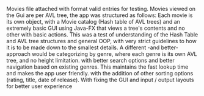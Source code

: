 Movies file attached with format valid entries for testing.
Movies viewed on the Gui are per AVL tree, the app was structured as follows:
Each movie is its own object, with a Movie catalog (Hash table of AVL trees) and an extremely basic GUI using Java-FX that views a tree's contents and no other with basic actions.
This was a test of understanding of the Hash Table and AVL tree structures and general OOP, with very strict guidelines to how it is to be made down to the smallest details.
A different -and better- approach would be categorizing by genre, where each genre is its own AVL tree, and no height limitation. with better search options and better navigation based on existing genres.
This maintains the fast lookup time and makes the app user friendly. with the addition of other sorting options (rating, title, date of release).
With fixing the GUI and input / output layouts for better user experience
